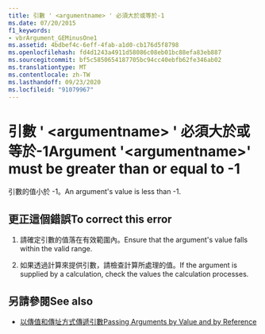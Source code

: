 ```yaml
---
title: 引數 ' <argumentname> ' 必須大於或等於-1
ms.date: 07/20/2015
f1_keywords:
- vbrArgument_GEMinusOne1
ms.assetid: 4bdbef4c-6eff-4fab-a1d0-cb176d5f8798
ms.openlocfilehash: fd4d1243a4911d58086c08eb01bc88efa83eb887
ms.sourcegitcommit: bf5c5850654187705bc94cc40ebfb62fe346ab02
ms.translationtype: MT
ms.contentlocale: zh-TW
ms.lasthandoff: 09/23/2020
ms.locfileid: "91079967"
---
```

# <a name="argument-argumentname-must-be-greater-than-or-equal-to--1"></a><span data-ttu-id="41b8f-102">引數 ' \<argumentname> ' 必須大於或等於-1</span><span class="sxs-lookup"><span data-stu-id="41b8f-102">Argument '\<argumentname>' must be greater than or equal to -1</span></span>

<span data-ttu-id="41b8f-103">引數的值小於 -1。</span><span class="sxs-lookup"><span data-stu-id="41b8f-103">An argument's value is less than -1.</span></span>  
  
## <a name="to-correct-this-error"></a><span data-ttu-id="41b8f-104">更正這個錯誤</span><span class="sxs-lookup"><span data-stu-id="41b8f-104">To correct this error</span></span>  
  
1. <span data-ttu-id="41b8f-105">請確定引數的值落在有效範圍內。</span><span class="sxs-lookup"><span data-stu-id="41b8f-105">Ensure that the argument's value falls within the valid range.</span></span>  
  
2. <span data-ttu-id="41b8f-106">如果透過計算來提供引數，請檢查計算所處理的值。</span><span class="sxs-lookup"><span data-stu-id="41b8f-106">If the argument is supplied by a calculation, check the values the calculation processes.</span></span>  
  
## <a name="see-also"></a><span data-ttu-id="41b8f-107">另請參閱</span><span class="sxs-lookup"><span data-stu-id="41b8f-107">See also</span></span>

- [<span data-ttu-id="41b8f-108">以傳值和傳址方式傳遞引數</span><span class="sxs-lookup"><span data-stu-id="41b8f-108">Passing Arguments by Value and by Reference</span></span>](../programming-guide/language-features/procedures/passing-arguments-by-value-and-by-reference.md)
